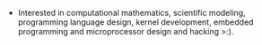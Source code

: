 - Interested in computational mathematics, scientific modeling, programming language design, kernel development, embedded programming and microprocessor design and hacking >:). 

<!---
ivanm451/ivanm451 is a ✨ special ✨ repository because its `README.md` (this file) appears on your GitHub profile.
You can click the Preview link to take a look at your changes.
--->
